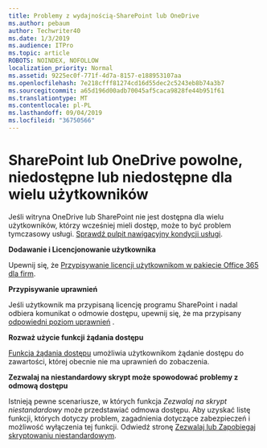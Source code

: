 ```yaml
---
title: Problemy z wydajnością-SharePoint lub OneDrive
ms.author: pebaum
author: Techwriter40
ms.date: 1/3/2019
ms.audience: ITPro
ms.topic: article
ROBOTS: NOINDEX, NOFOLLOW
localization_priority: Normal
ms.assetid: 9225ec0f-771f-4d7a-8157-e188953107aa
ms.openlocfilehash: 7e218cfff81274cd16d55dec2c5243eb8b74a3b7
ms.sourcegitcommit: a65d196d00adb70045af5caca9828fe44b951f61
ms.translationtype: MT
ms.contentlocale: pl-PL
ms.lasthandoff: 09/04/2019
ms.locfileid: "36750566"
---
```

# <a name="sharepoint-or-onedrive-slow-inaccessible-or-unavailable-for-multiple-users"></a>SharePoint lub OneDrive powolne, niedostępne lub niedostępne dla wielu użytkowników

Jeśli witryna OneDrive lub SharePoint nie jest dostępna dla wielu użytkowników, którzy wcześniej mieli dostęp, może to być problem tymczasowy usługi. [Sprawdź pulpit nawigacyjny kondycji usługi](https://portal.office.com/adminportal/home#/servicehealth).

**Dodawanie i Licencjonowanie użytkownika**

Upewnij się, że [Przypisywanie licencji użytkownikom w pakiecie Office 365 dla firm](https://docs.microsoft.com/office365/admin/subscriptions-and-billing/assign-licenses-to-users?view=o365-worldwide&amp;tabs=One).


**Przypisywanie uprawnień**

Jeśli użytkownik ma przypisaną licencję programu SharePoint i nadal odbiera komunikat o odmowie dostępu, upewnij się, że ma przypisany [odpowiedni poziom uprawnień](https://docs.microsoft.com/sharepoint/understanding-permission-levels) .

**Rozważ użycie funkcji żądania dostępu**

[Funkcja żądania dostępu](https://support.office.com/article/Set-up-and-manage-access-requests-94B26E0B-2822-49D4-929A-8455698654B3) umożliwia użytkownikom żądanie dostępu do zawartości, której obecnie nie ma uprawnień do zobaczenia.

**Zezwalaj na niestandardowy skrypt może spowodować problemy z odmową dostępu**

Istnieją pewne scenariusze, w których funkcja *Zezwalaj na skrypt niestandardowy* może przedstawiać odmowa dostępu. Aby uzyskać listę funkcji, których dotyczy problem, zagadnienia dotyczące zabezpieczeń i możliwość wyłączenia tej funkcji. Odwiedź stronę [Zezwalaj lub Zapobiegaj skryptowaniu niestandardowym](https://docs.microsoft.com/sharepoint/allow-or-prevent-custom-script).

